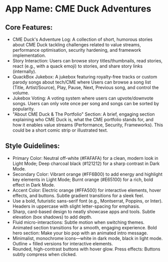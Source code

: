# **App Name**: CME Duck Adventures

## Core Features:

- CME Duck's Adventure Log: A collection of short, humorous stories about CME Duck tackling challenges related to value streams, performance optimisation, security hardening, and framework implementation.
- Story Interaction: Users can browse story titles/thumbnails, read stories, react (e.g., with a quack emoji) to stories, and share story links (internally).
- QuackBox Jukebox: A jukebox featuring royalty-free tracks or custom parody songs about tech/CME where Users can browse a song list (Title, Artist/Source), Play, Pause, Next, Previous song, and control the volume.
- Jukebox Voting: A voting system where users can upvote/downvote songs. Users can only vote once per song and songs can be sorted by popularity.
- "About CME Duck & The Portfolio" Section: A brief, engaging section explaining who CME Duck is, what the CME portfolio stands for, and how it enables value streams (Performance, Security, Frameworks). This could be a short comic strip or illustrated text.

## Style Guidelines:

- Primary Color: Neutral off-white (#FAFAFA) for a clean, modern look in Light Mode; Deep charcoal black (#121212) for a sharp contrast in Dark Mode.
- Secondary Color: Vibrant orange (#FF6B00) to add energy and highlight key elements in Light Mode; Burnt orange (#E65100) for a rich, bold effect in Dark Mode.
- Accent Color: Electric orange (#FFA500) for interactive elements, hover effects, and buttons. Subtle gradient transitions for a sleek feel.
- Use a bold, futuristic sans-serif font (e.g., Montserrat, Poppins, or Inter). Headers in uppercase with slight letter-spacing for emphasis.
- Sharp, card-based design to neatly showcase apps and tools. Subtle elevation (box shadows) to add depth.
- Fluid micro-interactions: Subtle motion when switching themes. Animated section transitions for a smooth, engaging experience. Bold hero section: Make your bio pop with an animated intro message.
- Minimalist, monochrome icons—white in dark mode, black in light mode. Outline + filled versions for interactive elements.
- Rounded, high-contrast buttons with hover glow. Press effects: Buttons subtly compress when clicked.